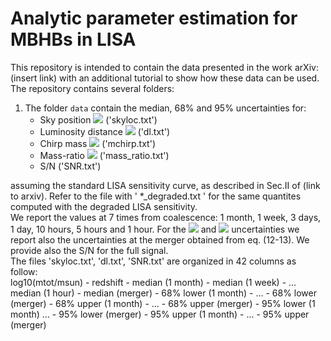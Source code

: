 # Analytic parameter estimation for MBHBs in LISA

This repository is intended to contain the data presented in the work arXiv: (insert link) with an additional tutorial to show how these data can be used. <br />
The repository contains several folders:

1. The folder `data` contain the median, 68\% and 95\% uncertainties for:
    - Sky position <img src="https://render.githubusercontent.com/render/math?math=\Delta \Omega \, [deg^2]"> ('skyloc.txt')
    - Luminosity distance <img src="https://render.githubusercontent.com/render/math?math=\Delta{d_L/d_L}" >  ('dl.txt')
    - Chirp mass <img src="https://render.githubusercontent.com/render/math?math=\Delta\mathcal{M}/\mathcal{M}"> ('mchirp.txt')
    - Mass-ratio <img src="https://render.githubusercontent.com/render/math?math=\Delta{q/q}"> ('mass_ratio.txt')
    - S/N ('SNR.txt')
    
assuming the standard LISA sensitivity curve, as described in Sec.II of (link to arxiv). Refer to the file with ' *_degraded.txt ' for the same quantites computed with the degraded LISA sensitivity. <br />
We report the values at 7 times from coalescence: 1 month, 1 week, 3 days, 1 day, 10 hours, 5 hours and 1 hour.
For the <img src="https://render.githubusercontent.com/render/math?math=\Delta \Omega"> and <img src="https://render.githubusercontent.com/render/math?math=\Delta{d_L/d_L}" > uncertainties we report also the uncertainties at the merger obtained from eq. (12-13). We provide also the S/N for the full signal. <br />
The files 'skyloc.txt', 'dl.txt', 'SNR.txt' are organized in 42 columns as follow: <br />
log10(mtot/msun) - redshift - median (1 month) - median (1 week) -  ... median (1 hour) - median (merger) - 68% lower (1 month)  - ... - 68% lower (merger) - 68% upper (1 month) - ... - 68% upper (merger) - 95% lower (1 month)  ... - 95% lower (merger) - 95% upper (1 month) - ... - 95% upper (merger) 


